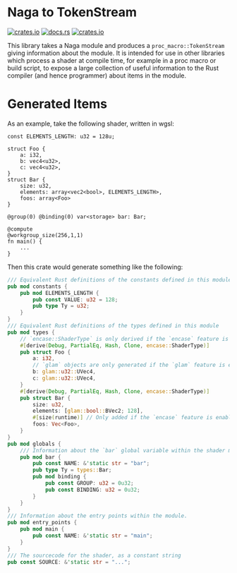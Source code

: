 # Naga to TokenStream
[![crates.io](https://img.shields.io/crates/v/naga-to-tokenstream.svg)](https://crates.io/crates/naga-to-tokenstream)
[![docs.rs](https://img.shields.io/docsrs/naga-to-tokenstream)](https://docs.rs/naga-to-tokenstream/latest/naga_to_tokenstream/)
[![crates.io](https://img.shields.io/crates/l/naga-to-tokenstream.svg)](https://github.com/LucentFlux/naga-to-tokenstream/blob/main/LICENSE)

This library takes a Naga module and produces a `proc_macro::TokenStream` giving information about the module. It is intended for use in other libraries which process a shader at compile time, for example in a proc macro or build script, to expose a large collection of useful information to the Rust compiler (and hence programmer) about items in the module.

# Generated Items

As an example, take the following shader, written in wgsl:

```wgsl
const ELEMENTS_LENGTH: u32 = 128u;

struct Foo {
    a: i32,
    b: vec4<u32>,
    c: vec4<u32>,
}
struct Bar {
    size: u32,
    elements: array<vec2<bool>, ELEMENTS_LENGTH>,
    foos: array<Foo>
}

@group(0) @binding(0) var<storage> bar: Bar;

@compute
@workgroup_size(256,1,1)
fn main() {
    ...
}
```

Then this crate would generate something like the following:

```rust ignore
/// Equivalent Rust definitions of the constants defined in this module
pub mod constants {
    pub mod ELEMENTS_LENGTH {
        pub const VALUE: u32 = 128;
        pub type Ty = u32;
    }
}
/// Equivalent Rust definitions of the types defined in this module
pub mod types {
    // `encase::ShaderType` is only derived if the `encase` feature is enabled.
    #[derive(Debug, PartialEq, Hash, Clone, encase::ShaderType)] 
    pub struct Foo {
        a: i32,
        // `glam` objects are only generated if the `glam` feature is enabled.
        b: glam::u32::UVec4, 
        c: glam::u32::UVec4,
    }
    #[derive(Debug, PartialEq, Hash, Clone, encase::ShaderType)]
    pub struct Bar {
        size: u32,
        elements: [glam::bool::BVec2; 128],
        #[size(runtime)] // Only added if the `encase` feature is enabled.
        foos: Vec<Foo>,
    }
}
pub mod globals {
    /// Information about the `bar` global variable within the shader module.
    pub mod bar {
        pub const NAME: &'static str = "bar";
        pub type Ty = types::Bar;
        pub mod binding {
            pub const GROUP: u32 = 0u32;
            pub const BINDING: u32 = 0u32;
        }
    }
}
/// Information about the entry points within the module.
pub mod entry_points {
    pub mod main {
        pub const NAME: &'static str = "main";
    }
}
/// The sourcecode for the shader, as a constant string
pub const SOURCE: &'static str = "...";
```
